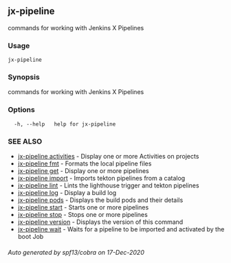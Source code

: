 ## jx-pipeline

commands for working with Jenkins X Pipelines

### Usage

```
jx-pipeline
```

### Synopsis

commands for working with Jenkins X Pipelines

### Options

```
  -h, --help   help for jx-pipeline
```

### SEE ALSO

* [jx-pipeline activities](jx-pipeline_activities.md)	 - Display one or more Activities on projects
* [jx-pipeline fmt](jx-pipeline_fmt.md)	 - Formats the local pipeline files
* [jx-pipeline get](jx-pipeline_get.md)	 - Display one or more pipelines
* [jx-pipeline import](jx-pipeline_import.md)	 - Imports tekton pipelines from a catalog
* [jx-pipeline lint](jx-pipeline_lint.md)	 - Lints the lighthouse trigger and tekton pipelines
* [jx-pipeline log](jx-pipeline_log.md)	 - Display a build log
* [jx-pipeline pods](jx-pipeline_pods.md)	 - Displays the build pods and their details
* [jx-pipeline start](jx-pipeline_start.md)	 - Starts one or more pipelines
* [jx-pipeline stop](jx-pipeline_stop.md)	 - Stops one or more pipelines
* [jx-pipeline version](jx-pipeline_version.md)	 - Displays the version of this command
* [jx-pipeline wait](jx-pipeline_wait.md)	 - Waits for a pipeline to be imported and activated by the boot Job

###### Auto generated by spf13/cobra on 17-Dec-2020
